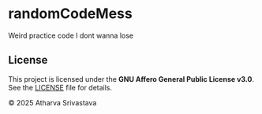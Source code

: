 # randomCodeMess
Weird practice code I dont wanna lose 

## License

This project is licensed under the **GNU Affero General Public License v3.0**.  
See the [LICENSE](./LICENSE) file for details.

© 2025 Atharva Srivastava
